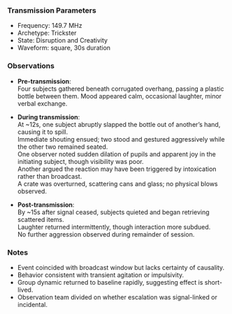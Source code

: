 ### Transmission Parameters
- Frequency: 149.7 MHz
- Archetype: Trickster
- State: Disruption and Creativity
- Waveform: square, 30s duration

### Observations
- **Pre-transmission**:  
  Four subjects gathered beneath corrugated overhang, passing a plastic bottle between them. Mood appeared calm, occasional laughter, minor verbal exchange.  

- **During transmission**:  
  At ~12s, one subject abruptly slapped the bottle out of another’s hand, causing it to spill.  
  Immediate shouting ensued; two stood and gestured aggressively while the other two remained seated.  
  One observer noted sudden dilation of pupils and apparent joy in the initiating subject, though visibility was poor.  
  Another argued the reaction may have been triggered by intoxication rather than broadcast.  
  A crate was overturned, scattering cans and glass; no physical blows observed.  

- **Post-transmission**:  
  By ~15s after signal ceased, subjects quieted and began retrieving scattered items.  
  Laughter returned intermittently, though interaction more subdued.  
  No further aggression observed during remainder of session.  

### Notes
- Event coincided with broadcast window but lacks certainty of causality.  
- Behavior consistent with transient agitation or impulsivity.  
- Group dynamic returned to baseline rapidly, suggesting effect is short-lived.  
- Observation team divided on whether escalation was signal-linked or incidental.  

